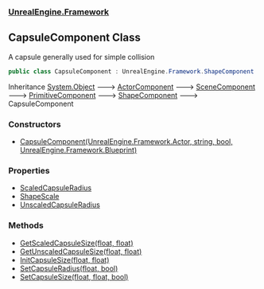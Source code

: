 ### [UnrealEngine.Framework](./UnrealEngine-Framework.md 'UnrealEngine.Framework')
## CapsuleComponent Class
A capsule generally used for simple collision  
```csharp
public class CapsuleComponent : UnrealEngine.Framework.ShapeComponent
```
Inheritance [System.Object](https://docs.microsoft.com/en-us/dotnet/api/System.Object 'System.Object') &#129106; [ActorComponent](./ActorComponent.md 'UnrealEngine.Framework.ActorComponent') &#129106; [SceneComponent](./SceneComponent.md 'UnrealEngine.Framework.SceneComponent') &#129106; [PrimitiveComponent](./PrimitiveComponent.md 'UnrealEngine.Framework.PrimitiveComponent') &#129106; [ShapeComponent](./ShapeComponent.md 'UnrealEngine.Framework.ShapeComponent') &#129106; CapsuleComponent  
### Constructors
- [CapsuleComponent(UnrealEngine.Framework.Actor, string, bool, UnrealEngine.Framework.Blueprint)](./CapsuleComponent-CapsuleComponent(Actor_string_bool_Blueprint).md 'UnrealEngine.Framework.CapsuleComponent.CapsuleComponent(UnrealEngine.Framework.Actor, string, bool, UnrealEngine.Framework.Blueprint)')
### Properties
- [ScaledCapsuleRadius](./CapsuleComponent-ScaledCapsuleRadius.md 'UnrealEngine.Framework.CapsuleComponent.ScaledCapsuleRadius')
- [ShapeScale](./CapsuleComponent-ShapeScale.md 'UnrealEngine.Framework.CapsuleComponent.ShapeScale')
- [UnscaledCapsuleRadius](./CapsuleComponent-UnscaledCapsuleRadius.md 'UnrealEngine.Framework.CapsuleComponent.UnscaledCapsuleRadius')
### Methods
- [GetScaledCapsuleSize(float, float)](./CapsuleComponent-GetScaledCapsuleSize(float_float).md 'UnrealEngine.Framework.CapsuleComponent.GetScaledCapsuleSize(float, float)')
- [GetUnscaledCapsuleSize(float, float)](./CapsuleComponent-GetUnscaledCapsuleSize(float_float).md 'UnrealEngine.Framework.CapsuleComponent.GetUnscaledCapsuleSize(float, float)')
- [InitCapsuleSize(float, float)](./CapsuleComponent-InitCapsuleSize(float_float).md 'UnrealEngine.Framework.CapsuleComponent.InitCapsuleSize(float, float)')
- [SetCapsuleRadius(float, bool)](./CapsuleComponent-SetCapsuleRadius(float_bool).md 'UnrealEngine.Framework.CapsuleComponent.SetCapsuleRadius(float, bool)')
- [SetCapsuleSize(float, float, bool)](./CapsuleComponent-SetCapsuleSize(float_float_bool).md 'UnrealEngine.Framework.CapsuleComponent.SetCapsuleSize(float, float, bool)')
